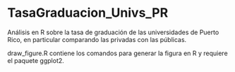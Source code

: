 TasaGraduacion_Univs_PR
=======================

Análisis en R sobre la tasa de graduación de las universidades de Puerto Rico, en particular comparando las privadas con las públicas.

draw_figure.R contiene los comandos para generar la figura en R y requiere el paquete ggplot2.

